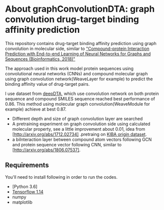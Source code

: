 # About graphConvolutionDTA: graph convolution drug-target binding affinity prediction
This repository contains drug-target binding affinity prediction using graph convolution in molecular side, similar to ["Compound-protein Interaction Prediction with End-to-end Learning of Neural Networks for Graphs and Sequences (Bioinformatics, 2018)"](https://github.com/masashitsubaki/CPI_prediction)


The approach used in this work model protein sequences  using convolutional neural networks (CNNs) and compound molecular graph using  graph convolution network(WeaveLayer for example) to predict the binding affinity value of drug-target pairs.


I use dataset from [deepDTA](http://arxiv.org/abs/1801.10193), which use convolution network on both protein sequence and compound SMILES sequence reached best performance of 0.86. This method using molecular graph convolution(WeaveModule for example) achieve at best 0.87.


* Different depth and size of graph convolution layer are searched
* A pretraining experiment on graph convolution side using calculated molecular property, see a little improvement about 0.01, idea from [http://arxiv.org/abs/1712.02734] .pretraing on [KIBA origin dataset](http://arxiv.org/abs/1801.10193).
* a biInteraction layer between compound atom vectors following GCN and protein sequence vector following CNN, similar to [http://arxiv.org/abs/1806.07537].
## Requirements

You'll need to install following in order to run the codes.

*  [Python 3.6]
*  [Tensorflow 1.14](https://www.tensorflow.org/install/)
*  numpy
*  matplotlib
